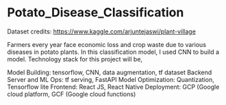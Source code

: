 # Potato_Disease_Classification

Dataset credits: https://www.kaggle.com/arjuntejaswi/plant-village

Farmers every year face economic loss and crop waste due to various diseases in potato plants. 
In this classification model, I used CNN to build a model. Technology stack for this project will be,

Model Building: tensorflow, CNN, data augmentation, tf dataset
Backend Server and ML Ops: tf serving, FastAPI
Model Optimization: Quantization, Tensorflow lite
Frontend: React JS, React Native
Deployment: GCP (Google cloud platform, GCF (Google cloud functions)
